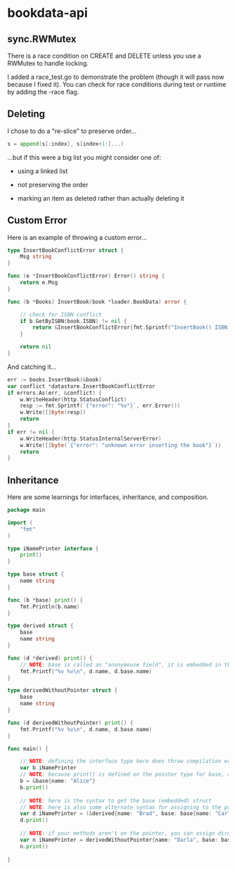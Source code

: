 # bookdata-api

## sync.RWMutex

There is a race condition on CREATE and DELETE unless you use a RWMutex to handle locking.

I added a race_test.go to demonstrate the problem (though it will pass now because I fixed it). You can check for race conditions during test or runtime by adding the -race flag.

## Deleting

I chose to do a "re-slice" to preserve order...

```go
s = append(s[:index], s[index+1:]...)
```

...but if this were a big list you might consider one of:

- using a linked list

- not preserving the order

- marking an item as deleted rather than actually deleting it

## Custom Error

Here is an example of throwing a custom error...

```go
type InsertBookConflictError struct {
	Msg string
}

func (e *InsertBookConflictError) Error() string {
	return e.Msg
}

func (b *Books) InsertBook(book *loader.BookData) error {

	// check for ISBN conflict
	if b.GetByISBN(book.ISBN) != nil {
		return &InsertBookConflictError{fmt.Sprintf("InsertBook() ISBN conflict on %v", book.ISBN)}
	}

	return nil
}
```

And catching it...

```go
err := books.InsertBook(&book)
var conflict *datastore.InsertBookConflictError
if errors.As(err, &conflict) {
	w.WriteHeader(http.StatusConflict)
	resp := fmt.Sprintf(`{"error": "%v"}`, err.Error())
	w.Write([]byte(resp))
	return
}
if err != nil {
	w.WriteHeader(http.StatusInternalServerError)
	w.Write([]byte(`{"error": "unknown error inserting the book"}`))
	return
}
```

## Inheritance

Here are some learnings for interfaces, inheritance, and composition.

```go
package main

import (
	"fmt"
)

type iNamePrinter interface {
	print()
}

type base struct {
	name string
}

func (b *base) print() {
	fmt.Println(b.name)
}

type derived struct {
	base
	name string
}

func (d *derived) print() {
    // NOTE: base is called an "anonymouse field", it is embedded in this struct
	fmt.Printf("%v %v\n", d.name, d.base.name)
}

type derivedWithoutPointer struct {
	base
	name string
}

func (d derivedWithoutPointer) print() {
	fmt.Printf("%v %v\n", d.name, d.base.name)
}

func main() {

    // NOTE: defining the interface type here does throw compilation errors if not implemented
    var b iNamePrinter
    // NOTE: because print() is defined on the pointer type for base, a pointer to the struct must be passed
	b = &base{name: "Alice"}
    b.print()
    
    // NOTE: here is the syntax to get the base (embedded) struct
    // NOTE: here is also some alternate syntax for assigning to the pointer
	var d iNamePrinter = (&derived{name: "Brad", base: base{name: "Carl"}})
    d.print()
    
    // NOTE: if your methods aren't on the pointer, you can assign directly
	var n iNamePrinter = derivedWithoutPointer{name: "Darla", base: base{name: "Erik"}}
    n.print()
    
}
```